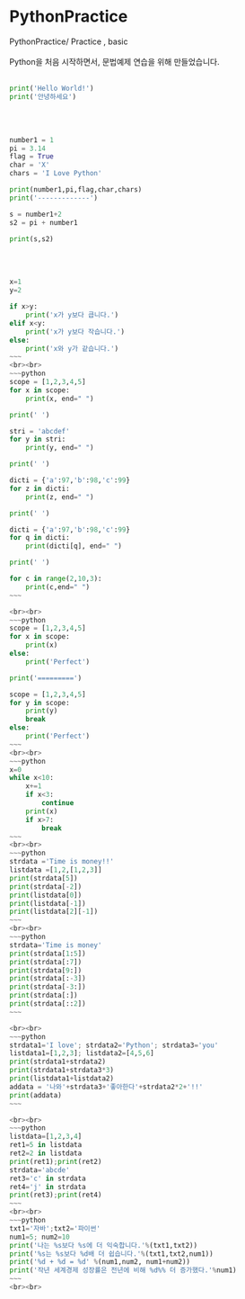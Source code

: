 # PythonPractice
PythonPractice/ Practice ,  basic
<br><br>Python을 처음 시작하면서, 문법예제 연습을 위해 만들었습니다.
<br><br>
~~~python
print('Hello World!')
print('안녕하세요')
~~~
<br><br>
~~~python
number1 = 1
pi = 3.14
flag = True
char = 'X'
chars = 'I Love Python'

print(number1,pi,flag,char,chars)
print('-------------')

s = number1+2
s2 = pi + number1

print(s,s2)
~~~
<br><br>
~~~~python
x=1
y=2

if x>y:
    print('x가 y보다 큽니다.')
elif x<y:
    print('x가 y보다 작습니다.')
else:
    print('x와 y가 같습니다.') 
~~~
<br><br>
~~~python
scope = [1,2,3,4,5]
for x in scope:
    print(x, end=" ")

print(' ')

stri = 'abcdef'
for y in stri:
    print(y, end=" ")

print(' ')

dicti = {'a':97,'b':98,'c':99}
for z in dicti:
    print(z, end=" ")

print(' ')

dicti = {'a':97,'b':98,'c':99}
for q in dicti:
    print(dicti[q], end=" ")

print(' ')

for c in range(2,10,3):
    print(c,end=" ")
~~~

<br><br>
~~~python
scope = [1,2,3,4,5]
for x in scope:
    print(x)
else:
    print('Perfect')

print('=========')

scope = [1,2,3,4,5]
for y in scope:
    print(y)
    break
else:
    print('Perfect')
~~~
<br><br>
~~~python
x=0
while x<10:
    x+=1
    if x<3:
        continue
    print(x)
    if x>7:
        break 
~~~
<br><br>
~~~python
strdata ='Time is money!!'
listdata =[1,2,[1,2,3]]
print(strdata[5])
print(strdata[-2])
print(listdata[0])
print(listdata[-1])
print(listdata[2][-1])
~~~
<br><br>
~~~python
strdata='Time is money'
print(strdata[1:5])
print(strdata[:7])
print(strdata[9:])
print(strdata[:-3])
print(strdata[-3:])
print(strdata[:])
print(strdata[::2])
~~~

<br><br>
~~~python
strdata1='I love'; strdata2='Python'; strdata3='you'
listdata1=[1,2,3]; listdata2=[4,5,6]
print(strdata1+strdata2)
print(strdata1+strdata3*3)
print(listdata1+listdata2)
addata = '나와'+strdata3+'좋아한다'+strdata2*2+'!!'
print(addata)
~~~

<br><br>
~~~python
listdata=[1,2,3,4]
ret1=5 in listdata
ret2=2 in listdata
print(ret1);print(ret2)
strdata='abcde'
ret3='c' in strdata
ret4='j' in strdata
print(ret3);print(ret4)
~~~
<br><br>
~~~python
txt1='자바';txt2='파이썬'
num1=5; num2=10
print('나는 %s보다 %s에 더 익숙합니다.'%(txt1,txt2))
print('%s는 %s보다 %d배 더 쉽습니다.'%(txt1,txt2,num1))
print('%d + %d = %d' %(num1,num2, num1+num2))
print('작년 세계경제 성장률은 전년에 비해 %d%% 더 증가했다.'%num1)
~~~
<br><br>

